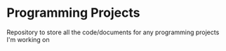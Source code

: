# Programming Projects
Repository to store all the code/documents for any programming projects I'm working on
